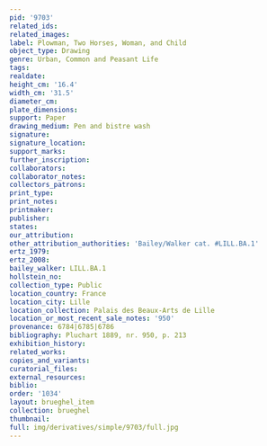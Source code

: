 ```yaml
---
pid: '9703'
related_ids: 
related_images: 
label: Plowman, Two Horses, Woman, and Child
object_type: Drawing
genre: Urban, Common and Peasant Life
tags: 
realdate: 
height_cm: '16.4'
width_cm: '31.5'
diameter_cm: 
plate_dimensions: 
support: Paper
drawing_medium: Pen and bistre wash
signature: 
signature_location: 
support_marks: 
further_inscription: 
collaborators: 
collaborator_notes: 
collectors_patrons: 
print_type: 
print_notes: 
printmaker: 
publisher: 
states: 
our_attribution: 
other_attribution_authorities: 'Bailey/Walker cat. #LILL.BA.1'
ertz_1979: 
ertz_2008: 
bailey_walker: LILL.BA.1
hollstein_no: 
collection_type: Public
location_country: France
location_city: Lille
location_collection: Palais des Beaux-Arts de Lille
location_or_most_recent_sale_notes: '950'
provenance: 6784|6785|6786
bibliography: Pluchart 1889, nr. 950, p. 213
exhibition_history: 
related_works: 
copies_and_variants: 
curatorial_files: 
external_resources: 
biblio: 
order: '1034'
layout: brueghel_item
collection: brueghel
thumbnail: 
full: img/derivatives/simple/9703/full.jpg
---
```

